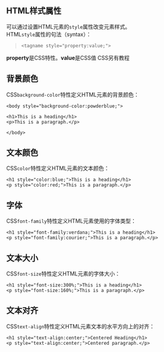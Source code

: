 ## HTML样式属性
可以通过设置HTML元素的`style`属性改变元素样式。  
HTML`style`属性的句法（syntax）：
> `<tagname style="property:value;">`

**property**是CSS特性。**value**是CSS值
CSS另有教程
## 背景颜色
CSS`background-color`特性定义HTML元素的背景颜色：
```
<body style="background-color:powderblue;">

<h1>This is a heading</h1>
<p>This is a paragraph.</p>

</body>
```
## 文本颜色
CSS`color`特性定义HTML元素的文本颜色：
```
<h1 style="color:blue;">This is a heading</h1>
<p style="color:red;">This is a paragraph.</p>
```
## 字体
CSS`font-family`特性定义HTML元素使用的字体类型：
```
<h1 style="font-family:verdana;">This is a heading</h1>
<p style="font-family:courier;">This is a paragraph.</p>
```
## 文本大小
CSS`font-size`特性定义HTML元素的字体大小：
```
<h1 style="font-size:300%;">This is a heading</h1>
<p style="font-size:160%;">This is a paragraph.</p>
```
## 文本对齐
CSS`text-align`特性定义HTML元素文本的水平方向上的对齐：
```
<h1 style="text-align:center;">Centered Heading</h1>
<p style="text-align:center;">Centered paragraph.</p>
```
